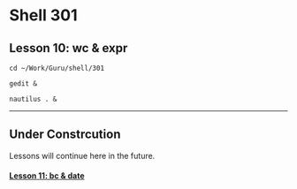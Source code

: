 # Shell 301
## Lesson 10: wc & expr

`cd ~/Work/Guru/shell/301`

`gedit &`

`nautilus . &`
___

## Under Constrcution
Lessons will continue here in the future.

#### [Lesson 11: bc & date](https://github.com/inkVerb/guru/blob/master/301-shell/Lesson-11.md)
